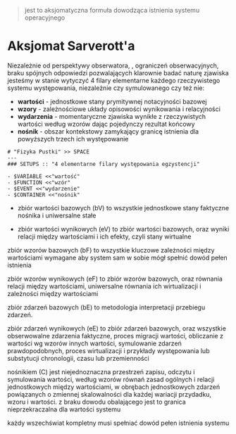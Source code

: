> jest to aksjomatyczna formuła dowodząca istnienia systemu operacyjnego

# Aksjomat Sarverott'a

Niezależnie od perspektywy obserwatora, , ograniczeń obserwacyjnych, braku spójnych odpowiedzi pozwalających klarownie badać naturę zjawiska jesteśmy w stanie wytyczyć 4 filary elementarne każdego rzeczywistego systemu występowania, niezależnie czy symulowanego czy też nie:
- **wartości** - jednostkowe stany prymitywnej notacyjności bazowej
- **wzory** - zależnościowe układy opisowości wynikowania i relacyjności
- **wydarzenia** - momentaryczne zjawiska wynikłe z rzeczywistych wartości według wzorów dając pojedynczy rezultat końcowy
- **nośnik** - obszar kontekstowy zamykający granicę istnienia dla powyższych trzech ich występowanie 

```omnimath
# "Fizyka Pustki" >> SPACE
---
### SETUPS :: "4 elementarne filary występowania egzystencji"

- $VARIABLE <<"wartość"
- $FUNCTION <<"wzór"
- $EVENT <<"wydarzenie"
- $CONTAINER <<"nośnik"

```

- zbiór wartości bazowych (bV) to wszystkie jednostkowe stany faktyczne nośnika i uniwersalne stałe

- zbiór wartości wynikowych (eV) to zbiór wartości bazowych, oraz wyniki relacji między wartościami i ich efekty, czyli stany wirtualne

zbiór wzorów bazowych (bF) to wszystkie kluczowe zależności między wartościami wymagane aby system sam w sobie mógł spełnić dowód pełen istnienia

zbiór wzorów wynikowych (eF) to zbiór wzorów bazowych, oraz równania relacji między wartościami, uniwersalne równania ich wirtualizacji i zależności między wartościami

zbiór zdarzeń bazowych (bE) to metodologia interpretacji przebiegu zdarzeń.

zbiór zdarzeń wynikowych (eE) to zbiór zdarzeń bazowych, oraz wszystkie obserwowalne zdarzenia faktyczne, proces migracji wartości, obliczanie z wartości wg wzorów innych wartości, symulowanie zdarzeń prawdopodobnych, proces wirtualizacji i przykłady występowania lub substytucji chronologii, czasu lub przemienności

nośnikiem (C) jest niejednoznaczna przestrzeń zapisu, odczytu i symulowania wartości, według wzorów równań zasad ogólnych i relacji jednostkowych między wartościami, w obrębach jednostkowych zdarzeń powiązanych o zmiennej skalowalności dla każdej wariacji przydadku, wzoru i wartości. z braku dowodu obalającego jest to granica nieprzekraczalna dla wartości systemu

każdy wszechświat kompletny musi spełniać dowód pełen istnienia systemu
